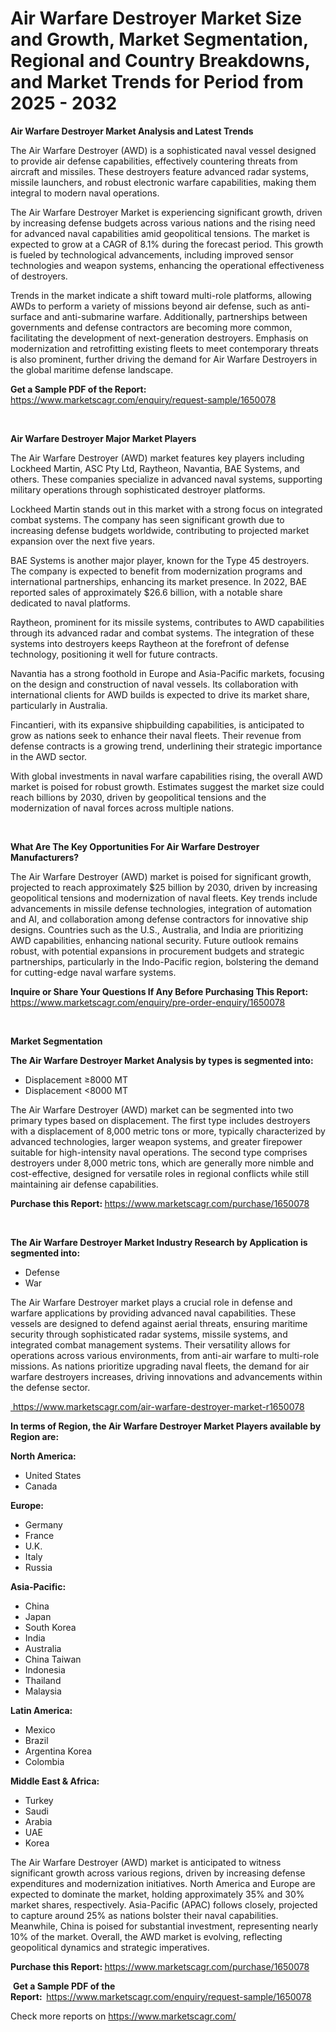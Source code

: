 <p><h1>Air Warfare Destroyer Market Size and Growth, Market Segmentation, Regional and Country Breakdowns, and Market Trends for Period from 2025 -  2032</h1></p><p><strong>Air Warfare Destroyer Market Analysis and Latest Trends</strong></p>
<p><p>The Air Warfare Destroyer (AWD) is a sophisticated naval vessel designed to provide air defense capabilities, effectively countering threats from aircraft and missiles. These destroyers feature advanced radar systems, missile launchers, and robust electronic warfare capabilities, making them integral to modern naval operations.</p><p>The Air Warfare Destroyer Market is experiencing significant growth, driven by increasing defense budgets across various nations and the rising need for advanced naval capabilities amid geopolitical tensions. The market is expected to grow at a CAGR of 8.1% during the forecast period. This growth is fueled by technological advancements, including improved sensor technologies and weapon systems, enhancing the operational effectiveness of destroyers.</p><p>Trends in the market indicate a shift toward multi-role platforms, allowing AWDs to perform a variety of missions beyond air defense, such as anti-surface and anti-submarine warfare. Additionally, partnerships between governments and defense contractors are becoming more common, facilitating the development of next-generation destroyers. Emphasis on modernization and retrofitting existing fleets to meet contemporary threats is also prominent, further driving the demand for Air Warfare Destroyers in the global maritime defense landscape.</p></p>
<p><strong>Get a Sample PDF of the Report:&nbsp;</strong> <a href="https://www.marketscagr.com/enquiry/request-sample/1650078?utm_campaign=2822&utm_medium=2&utm_source=Github&utm_content=ia&utm_term=08042025&utm_id=air-warfare-destroyer">https://www.marketscagr.com/enquiry/request-sample/1650078</a></p>
<p>&nbsp;</p>
<p><strong>Air Warfare Destroyer Major Market Players</strong></p>
<p><p>The Air Warfare Destroyer (AWD) market features key players including Lockheed Martin, ASC Pty Ltd, Raytheon, Navantia, BAE Systems, and others. These companies specialize in advanced naval systems, supporting military operations through sophisticated destroyer platforms.</p><p>Lockheed Martin stands out in this market with a strong focus on integrated combat systems. The company has seen significant growth due to increasing defense budgets worldwide, contributing to projected market expansion over the next five years.</p><p>BAE Systems is another major player, known for the Type 45 destroyers. The company is expected to benefit from modernization programs and international partnerships, enhancing its market presence. In 2022, BAE reported sales of approximately $26.6 billion, with a notable share dedicated to naval platforms.</p><p>Raytheon, prominent for its missile systems, contributes to AWD capabilities through its advanced radar and combat systems. The integration of these systems into destroyers keeps Raytheon at the forefront of defense technology, positioning it well for future contracts.</p><p>Navantia has a strong foothold in Europe and Asia-Pacific markets, focusing on the design and construction of naval vessels. Its collaboration with international clients for AWD builds is expected to drive its market share, particularly in Australia.</p><p>Fincantieri, with its expansive shipbuilding capabilities, is anticipated to grow as nations seek to enhance their naval fleets. Their revenue from defense contracts is a growing trend, underlining their strategic importance in the AWD sector.</p><p>With global investments in naval warfare capabilities rising, the overall AWD market is poised for robust growth. Estimates suggest the market size could reach billions by 2030, driven by geopolitical tensions and the modernization of naval forces across multiple nations.</p></p>
<p>&nbsp;</p>
<p><strong>What Are The Key Opportunities For Air Warfare Destroyer Manufacturers?</strong></p>
<p><p>The Air Warfare Destroyer (AWD) market is poised for significant growth, projected to reach approximately $25 billion by 2030, driven by increasing geopolitical tensions and modernization of naval fleets. Key trends include advancements in missile defense technologies, integration of automation and AI, and collaboration among defense contractors for innovative ship designs. Countries such as the U.S., Australia, and India are prioritizing AWD capabilities, enhancing national security. Future outlook remains robust, with potential expansions in procurement budgets and strategic partnerships, particularly in the Indo-Pacific region, bolstering the demand for cutting-edge naval warfare systems.</p></p>
<p><strong>Inquire or Share Your Questions If Any Before Purchasing This Report:</strong> <a href="https://www.marketscagr.com/enquiry/pre-order-enquiry/1650078?utm_campaign=2822&utm_medium=2&utm_source=Github&utm_content=ia&utm_term=08042025&utm_id=air-warfare-destroyer">https://www.marketscagr.com/enquiry/pre-order-enquiry/1650078</a></p>
<p>&nbsp;</p>
<p><strong>Market Segmentation</strong></p>
<p><strong>The Air Warfare Destroyer Market Analysis by types is segmented into:</strong></p>
<p><ul><li>Displacement ≥8000 MT</li><li>Displacement <8000 MT</li></ul></p>
<p><p>The Air Warfare Destroyer (AWD) market can be segmented into two primary types based on displacement. The first type includes destroyers with a displacement of 8,000 metric tons or more, typically characterized by advanced technologies, larger weapon systems, and greater firepower suitable for high-intensity naval operations. The second type comprises destroyers under 8,000 metric tons, which are generally more nimble and cost-effective, designed for versatile roles in regional conflicts while still maintaining air defense capabilities.</p></p>
<p><strong>Purchase this Report:&nbsp;</strong><a href="https://www.marketscagr.com/purchase/1650078?utm_campaign=2822&utm_medium=2&utm_source=Github&utm_content=ia&utm_term=08042025&utm_id=air-warfare-destroyer">https://www.marketscagr.com/purchase/1650078</a></p>
<p>&nbsp;</p>
<p><strong>The Air Warfare Destroyer Market Industry Research by Application is segmented into:</strong></p>
<p><ul><li>Defense</li><li>War</li></ul></p>
<p><p>The Air Warfare Destroyer market plays a crucial role in defense and warfare applications by providing advanced naval capabilities. These vessels are designed to defend against aerial threats, ensuring maritime security through sophisticated radar systems, missile systems, and integrated combat management systems. Their versatility allows for operations across various environments, from anti-air warfare to multi-role missions. As nations prioritize upgrading naval fleets, the demand for air warfare destroyers increases, driving innovations and advancements within the defense sector.</p></p>
<p><a href="https://www.marketscagr.com/air-warfare-destroyer-market-r1650078?utm_campaign=2822&utm_medium=2&utm_source=Github&utm_content=ia&utm_term=08042025&utm_id=air-warfare-destroyer">&nbsp;https://www.marketscagr.com/air-warfare-destroyer-market-r1650078</a></p>
<p><strong>In terms of Region, the Air Warfare Destroyer Market Players available by Region are:</strong></p>
<p>
    <p> <strong> North America: </strong>
        <ul>
            <li>United States</li>
            <li>Canada</li>
        </ul>
        </p> 
    <p> <strong> Europe: </strong>
        <ul>
            <li>Germany</li>
            <li>France</li>
            <li>U.K.</li>
            <li>Italy</li>
            <li>Russia</li>
        </ul>
        </p> 
    <p> <strong> Asia-Pacific: </strong>
        <ul>
            <li>China</li>
            <li>Japan</li>
            <li>South Korea</li>
            <li>India</li>
            <li>Australia</li>
            <li>China Taiwan</li>
            <li>Indonesia</li>
            <li>Thailand</li>
            <li>Malaysia</li>
        </ul>
        </p> 
    <p> <strong> Latin America: </strong>
        <ul>
            <li>Mexico</li>
            <li>Brazil</li>
            <li>Argentina Korea</li>
            <li>Colombia</li>
        </ul>
        </p> 
    <p> <strong> Middle East & Africa: </strong>
        <ul>
            <li>Turkey</li>
            <li>Saudi</li>
            <li>Arabia</li>
            <li>UAE</li>
            <li>Korea</li>
        </ul>
    </p>
    </p>
<p><p>The Air Warfare Destroyer (AWD) market is anticipated to witness significant growth across various regions, driven by increasing defense expenditures and modernization initiatives. North America and Europe are expected to dominate the market, holding approximately 35% and 30% market shares, respectively. Asia-Pacific (APAC) follows closely, projected to capture around 25% as nations bolster their naval capabilities. Meanwhile, China is poised for substantial investment, representing nearly 10% of the market. Overall, the AWD market is evolving, reflecting geopolitical dynamics and strategic imperatives.</p></p>
<p><strong>Purchase this Report: </strong><a href="https://www.marketscagr.com/purchase/1650078?utm_campaign=2822&utm_medium=2&utm_source=Github&utm_content=ia&utm_term=08042025&utm_id=air-warfare-destroyer">https://www.marketscagr.com/purchase/1650078</a></p>
<p>&nbsp;<strong>Get a Sample PDF of the Report:&nbsp;&nbsp;</strong><a href="https://www.marketscagr.com/enquiry/request-sample/1650078?utm_campaign=2822&utm_medium=2&utm_source=Github&utm_content=ia&utm_term=08042025&utm_id=air-warfare-destroyer">https://www.marketscagr.com/enquiry/request-sample/1650078</a></p>
<p><strong></strong></p>
<p>Check more reports on <a href="https://www.marketscagr.com/?utm_campaign=2822&utm_medium=2&utm_source=Github&utm_content=ia&utm_term=08042025&utm_id=air-warfare-destroyer">https://www.marketscagr.com/</a></p>